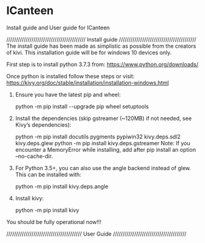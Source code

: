 # ICanteen
Install guide and User guide for ICanteen 

/////////////////////////////////////////
Install guide
////////////////////////////////////////
The install guide has been made as simplistic as possible from the creators of kivi. This installation guide will be for windows 10 devices only. 

First step is to install python 3.7.3 from: https://www.python.org/downloads/ 

Once python is installed follow these steps or visit: https://kivy.org/doc/stable/installation/installation-windows.html

1. Ensure you have the latest pip and wheel:

    python -m pip install --upgrade pip wheel setuptools

2. Install the dependencies (skip gstreamer (~120MB) if not needed, see Kivy’s dependencies):

    python -m pip install docutils pygments pypiwin32 kivy.deps.sdl2 kivy.deps.glew
    python -m pip install kivy.deps.gstreamer
Note:
If you encounter a MemoryError while installing, add after pip install an option –no-cache-dir.
3. For Python 3.5+, you can also use the angle backend instead of glew. This can be installed with:

    python -m pip install kivy.deps.angle
4. Install kivy:

    python -m pip install kivy

You should be fully operational now!!!

///////////////////////////////////////
User Guide
//////////////////////////////////////
